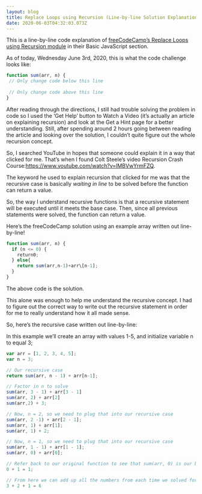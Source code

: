 ```yaml
---
layout: blog
title: Replace Loops using Recursion (Line-by-line Solution Explanation)
date: 2020-06-03T04:32:03.073Z
---
```

This is a line-by-line code explanation of [freeCodeCamp’s Replace Loops using Recursion module](https://www.freecodecamp.org/learn/javascript-algorithms-and-data-structures/basic-javascript/replace-loops-using-recursion) in their Basic JavaScript section.

As of today, Wednesday June 3rd, 2020, this is what the code challenge looks like:

```javascript
function sum(arr, n) {
 // Only change code below this line
 
 // Only change code above this line
}
```

After reading through the directions, I still had trouble solving the problem in code so I used the ‘Get Help’ button to Watch a Video (it’s actually an article on explaining recursion) and look at the Get a Hint page for a better understanding. Still, after spending around 2 hours going between reading the article and looking over the solution, I couldn’t quite figure out the whole recursion concept.

So, I searched YouTube in hopes that someone could explain it in a way that clicked for me. That’s when I found Colt Steele’s video Recursion Crash Course:<https://www.youtube.com/watch?v=lMBVwYrmFZQ>.

The keyword he used to explain recursion that clicked for me was that the recursive case is basically *waiting in line* to be solved before the function can return a value.

So, the way I understand recursive functions is that a recursive statement will be executed until it meets the base case. Then, since all previous statements were solved, the function can return a value.

Here’s the freeCodeCamp solution using an example array written out line-by-line!

```javascript
function sum(arr, n) {
  if (n <= 0) {
    return0;
  } else{
    return sum(arr,n-1)+arr\[n-1];
  }
}
```

The above code is the solution.

This alone was enough to help me understand the recursive concept. I had to figure out the correct way to write out the recursive statement in order for me to really understand how it all made sense.

So, here’s the recursive case written out line-by-line:

In this example we’ll create an array with values 1-5, and initialize variable n to equal 3;

```javascript
var arr = [1, 2, 3, 4, 5];
var n = 3;

// Our recursive case
return sum(arr, n - 1) + arr[n-1];

// Factor in n to solve
sum(arr, 3 - 1) + arr[3 - 1]
sum(arr, 2) + arr[2]
sum(arr,2) + 3;

// Now, n = 2, so we need to plug that into our recursive case
sum(arr, 2 -1) + arr[2 - 1];
sum(arr, 1) + arr[1];
sum(arr, 1) + 2;

// Now, n = 1, so we need to plug that into our recursive case
sum(arr, 1 - 1) + arr[1 - 1];
sum(arr, 0) + arr[0];

// Refer back to our original function to see that sum(arr, 0) is our base case, which evaluates to 0!
0 + 1 = 1;

// From here we can add up all the numbers from each time we solved for n.
3 + 2 + 1 = 6
```